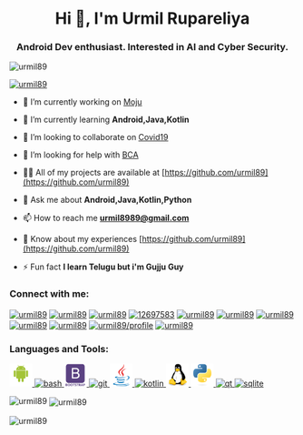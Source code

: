 <h1 align="center">Hi 👋, I'm Urmil Rupareliya</h1>
<h3 align="center">Android Dev enthusiast. Interested in AI and Cyber Security.</h3>

<p align="left"> <img src="https://komarev.com/ghpvc/?username=urmil89&label=Profile%20views&color=0e75b6&style=flat" alt="urmil89" /> </p>

<p align="left"> <a href="https://twitter.com/urmil89" target="blank"><img src="https://img.shields.io/twitter/follow/urmil89?logo=twitter&style=for-the-badge" alt="urmil89" /></a> </p>

- 🔭 I’m currently working on [Moju](https://github.com/urmil89/Moju)

- 🌱 I’m currently learning **Android,Java,Kotlin**

- 👯 I’m looking to collaborate on [Covid19](https://github.com/urmil89/covid19)

- 🤝 I’m looking for help with [BCA](https://github.com/urmil89/BCA)

- 👨‍💻 All of my projects are available at [https://github.com/urmil89](https://github.com/urmil89)

- 💬 Ask me about **Android,Java,Kotlin,Python**

- 📫 How to reach me **urmil8989@gmail.com**

- 📄 Know about my experiences [https://github.com/urmil89](https://github.com/urmil89)

- ⚡ Fun fact **I learn Telugu but i'm Gujju Guy**

<h3 align="left">Connect with me:</h3>
<p align="left">
<a href="https://dev.to/urmil89" target="blank"><img align="center" src="https://cdn.jsdelivr.net/npm/simple-icons@3.0.1/icons/dev-dot-to.svg" alt="urmil89" height="30" width="40" /></a>
<a href="https://twitter.com/urmil89" target="blank"><img align="center" src="https://raw.githubusercontent.com/rahuldkjain/github-profile-readme-generator/neutral-icons/src/images/icons/Social/twitter.svg" alt="urmil89" height="30" width="40" /></a>
<a href="https://linkedin.com/in/urmil89" target="blank"><img align="center" src="https://raw.githubusercontent.com/rahuldkjain/github-profile-readme-generator/neutral-icons/src/images/icons/Social/linked-in-alt.svg" alt="urmil89" height="30" width="40" /></a>
<a href="https://stackoverflow.com/users/12697583" target="blank"><img align="center" src="https://raw.githubusercontent.com/rahuldkjain/github-profile-readme-generator/neutral-icons/src/images/icons/Social/stack-overflow.svg" alt="12697583" height="30" width="40" /></a>
<a href="https://www.codechef.com/users/urmil89" target="blank"><img align="center" src="https://cdn.jsdelivr.net/npm/simple-icons@3.1.0/icons/codechef.svg" alt="urmil89" height="30" width="40" /></a>
<a href="https://www.hackerrank.com/urmil89" target="blank"><img align="center" src="https://raw.githubusercontent.com/rahuldkjain/github-profile-readme-generator/neutral-icons/src/images/icons/Social/hackerrank.svg" alt="urmil89" height="30" width="40" /></a>
<a href="https://codeforces.com/profile/urmil89" target="blank"><img align="center" src="https://cdn.jsdelivr.net/npm/simple-icons@3.0.1/icons/codeforces.svg" alt="urmil89" height="30" width="40" /></a>
<a href="https://www.leetcode.com/urmil89" target="blank"><img align="center" src="https://raw.githubusercontent.com/rahuldkjain/github-profile-readme-generator/neutral-icons/src/images/icons/Social/leet-code.svg" alt="urmil89" height="30" width="40" /></a>
<a href="https://www.hackerearth.com/urmil89" target="blank"><img align="center" src="https://raw.githubusercontent.com/rahuldkjain/github-profile-readme-generator/neutral-icons/src/images/icons/Social/hackerearth.svg" alt="urmil89" height="30" width="40" /></a>
<a href="https://auth.geeksforgeeks.org/user/urmil89/profile" target="blank"><img align="center" src="https://raw.githubusercontent.com/rahuldkjain/github-profile-readme-generator/neutral-icons/src/images/icons/Social/geeks-for-geeks.svg" alt="urmil89/profile" height="30" width="40" /></a>
<a href="https://www.topcoder.com/members/urmil89" target="blank"><img align="center" src="https://cdn.jsdelivr.net/npm/simple-icons@3.0.1/icons/topcoder.svg" alt="urmil89" height="30" width="40" /></a>
</p>
<h3 align="left">Languages and Tools:</h3>
<p align="left"> <a href="https://developer.android.com" target="_blank"> <img src="https://raw.githubusercontent.com/devicons/devicon/master/icons/android/android-original-wordmark.svg" alt="android" width="40" height="40"/> </a> <a href="https://www.gnu.org/software/bash/" target="_blank"> <img src="https://www.vectorlogo.zone/logos/gnu_bash/gnu_bash-icon.svg" alt="bash" width="40" height="40"/> </a> <a href="https://getbootstrap.com" target="_blank"> <img src="https://raw.githubusercontent.com/devicons/devicon/master/icons/bootstrap/bootstrap-plain-wordmark.svg" alt="bootstrap" width="40" height="40"/> </a> <a href="https://git-scm.com/" target="_blank"> <img src="https://www.vectorlogo.zone/logos/git-scm/git-scm-icon.svg" alt="git" width="40" height="40"/> </a> <a href="https://www.java.com" target="_blank"> <img src="https://raw.githubusercontent.com/devicons/devicon/master/icons/java/java-original.svg" alt="java" width="40" height="40"/> </a> <a href="https://kotlinlang.org" target="_blank"> <img src="https://www.vectorlogo.zone/logos/kotlinlang/kotlinlang-icon.svg" alt="kotlin" width="40" height="40"/> </a> <a href="https://www.linux.org/" target="_blank"> <img src="https://raw.githubusercontent.com/devicons/devicon/master/icons/linux/linux-original.svg" alt="linux" width="40" height="40"/> </a> <a href="https://www.python.org" target="_blank"> <img src="https://raw.githubusercontent.com/devicons/devicon/master/icons/python/python-original.svg" alt="python" width="40" height="40"/> </a> <a href="https://www.qt.io/" target="_blank"> <img src="https://upload.wikimedia.org/wikipedia/commons/0/0b/Qt_logo_2016.svg" alt="qt" width="40" height="40"/> </a> <a href="https://www.sqlite.org/" target="_blank"> <img src="https://www.vectorlogo.zone/logos/sqlite/sqlite-icon.svg" alt="sqlite" width="40" height="40"/> </a> </p>

<p><img align="left" src="https://github-readme-stats.vercel.app/api/top-langs?username=urmil89&show_icons=true&locale=en&layout=compact" alt="urmil89" /></p>

<p>&nbsp;<img align="center" src="https://github-readme-stats.vercel.app/api?username=urmil89&show_icons=true&locale=en" alt="urmil89" /></p>

<p><img align="center" src="https://github-readme-streak-stats.herokuapp.com/?user=urmil89&" alt="urmil89" /></p>

